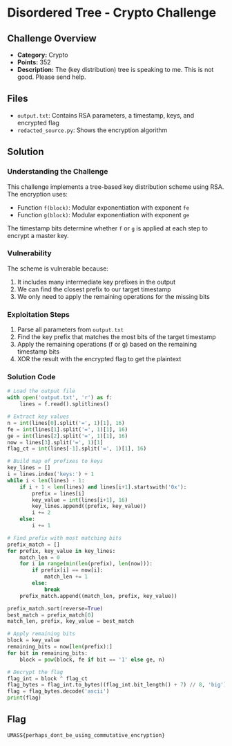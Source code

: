 # Disordered Tree - Crypto Challenge

## Challenge Overview
- **Category:** Crypto
- **Points:** 352
- **Description:** The (key distribution) tree is speaking to me. This is not good. Please send help.

## Files
- `output.txt`: Contains RSA parameters, a timestamp, keys, and encrypted flag
- `redacted_source.py`: Shows the encryption algorithm

## Solution

### Understanding the Challenge
This challenge implements a tree-based key distribution scheme using RSA. The encryption uses:
- Function `f(block)`: Modular exponentiation with exponent `fe`
- Function `g(block)`: Modular exponentiation with exponent `ge`

The timestamp bits determine whether `f` or `g` is applied at each step to encrypt a master key.

### Vulnerability
The scheme is vulnerable because:
1. It includes many intermediate key prefixes in the output
2. We can find the closest prefix to our target timestamp
3. We only need to apply the remaining operations for the missing bits

### Exploitation Steps
1. Parse all parameters from `output.txt`
2. Find the key prefix that matches the most bits of the target timestamp
3. Apply the remaining operations (f or g) based on the remaining timestamp bits
4. XOR the result with the encrypted flag to get the plaintext

### Solution Code
```python
# Load the output file
with open('output.txt', 'r') as f:
    lines = f.read().splitlines()

# Extract key values
n = int(lines[0].split('=', 1)[1], 16)
fe = int(lines[1].split('=', 1)[1], 16)
ge = int(lines[2].split('=', 1)[1], 16)
now = lines[3].split('=', 1)[1]
flag_ct = int(lines[-1].split('=', 1)[1], 16)

# Build map of prefixes to keys
key_lines = []
i = lines.index('keys:') + 1
while i < len(lines) - 1:
    if i + 1 < len(lines) and lines[i+1].startswith('0x'):
        prefix = lines[i]
        key_value = int(lines[i+1], 16)
        key_lines.append((prefix, key_value))
        i += 2
    else:
        i += 1

# Find prefix with most matching bits
prefix_match = []
for prefix, key_value in key_lines:
    match_len = 0
    for i in range(min(len(prefix), len(now))):
        if prefix[i] == now[i]:
            match_len += 1
        else:
            break
    prefix_match.append((match_len, prefix, key_value))

prefix_match.sort(reverse=True)
best_match = prefix_match[0]
match_len, prefix, key_value = best_match

# Apply remaining bits
block = key_value
remaining_bits = now[len(prefix):]
for bit in remaining_bits:
    block = pow(block, fe if bit == '1' else ge, n)

# Decrypt the flag
flag_int = block ^ flag_ct
flag_bytes = flag_int.to_bytes((flag_int.bit_length() + 7) // 8, 'big')
flag = flag_bytes.decode('ascii')
print(flag)
```

## Flag
`UMASS{perhaps_dont_be_using_commutative_encryption}`